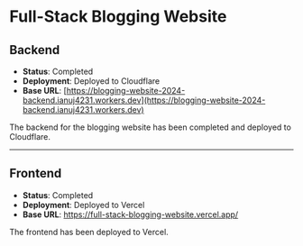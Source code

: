 # Full-Stack Blogging Website

## Backend
- **Status**: Completed
- **Deployment**: Deployed to Cloudflare
- **Base URL**: [https://blogging-website-2024-backend.ianuj4231.workers.dev](https://blogging-website-2024-backend.ianuj4231.workers.dev)

The backend for the blogging website has been completed and deployed to Cloudflare.

---

## Frontend
- **Status**: Completed
- **Deployment**: Deployed to Vercel
- **Base URL**: <a href="https://full-stack-blogging-website.vercel.app/" target="_blank" 
 rel="noopener noreferrer" >https://full-stack-blogging-website.vercel.app/</a>

The frontend has been deployed to Vercel.
